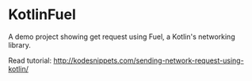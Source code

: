 # KotlinFuel
A demo project showing get request using Fuel, a Kotlin's networking library.

Read tutorial:
http://kodesnippets.com/sending-network-request-using-kotlin/
